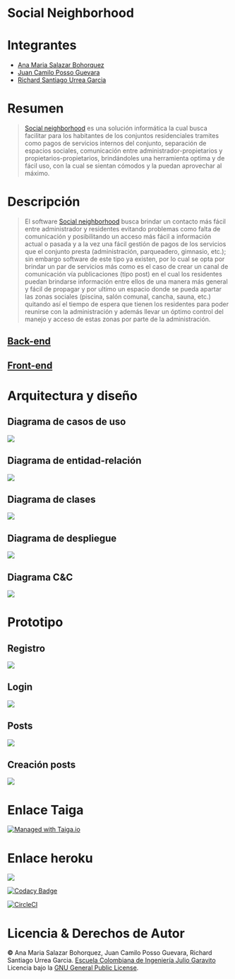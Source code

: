 # Social Neighborhood

# Integrantes
  * [Ana Maria Salazar Bohorquez](https://github.com/anamariasalazar)
  * [Juan Camilo Posso Guevara](https://github.com/JCPosso)
  * [Richard Santiago Urrea Garcia](https://github.com/RichardUG)

# Resumen
> [Social neighborhood](https://github.com/social-neighborhood/social-neighborhood) es una solución informática la cual busca facilitar para los habitantes de los conjuntos residenciales tramites como pagos de servicios internos del conjunto, separación de espacios sociales, comunicación entre administrador-propietarios y propietarios-propietarios, brindándoles una herramienta optima y de fácil uso, con la cual se sientan cómodos y la puedan aprovechar al máximo.
> 
# Descripción
> El software [Social neighborhood](https://github.com/social-neighborhood/social-neighborhood) busca brindar un contacto más fácil entre administrador y residentes evitando problemas como falta de comunicación y posibilitando un acceso más fácil a información actual o pasada y a la vez una fácil gestión de pagos de los servicios que el conjunto presta (administración, parqueadero, gimnasio, etc.); sin embargo software de este tipo ya existen, por lo cual se opta por brindar un par de servicios más como es el caso de crear un canal de comunicación vía publicaciones (tipo post) en el cual los residentes puedan brindarse información entre ellos de una manera más general y fácil de propagar y por ultimo un espacio donde se pueda apartar las zonas sociales (piscina, salón comunal, cancha, sauna, etc.) quitando así el tiempo de espera que tienen los residentes para poder reunirse con la administración y además llevar un óptimo control del manejo y acceso de estas zonas por parte de la administración.

## [Back-end](https://github.com/social-neighborhood/social-neighborhood-back-end)

## [Front-end](https://github.com/social-neighborhood/social-neighborhood-front-end)

# Arquitectura y diseño

## Diagrama de casos de uso

![](img/casosdeuso.png)

## Diagrama de entidad-relación

![](/img/entidad.png)

## Diagrama de clases

![](/img/clases.png)

## Diagrama de despliegue

![](/img/despliegue.png)

## Diagrama C&C

![](/img/C&C.png)

# Prototipo

## Registro

![](img/registro.jpeg)

## Login

![](img/login.jpeg)

## Posts

![](img/posts.jpeg) 

## Creación posts

![](img/Creacion%20posts.jpeg)

# Enlace Taiga
[![Managed with Taiga.io](https://img.shields.io/badge/managed%20with-TAIGA.io-709f14.svg)](https://tree.taiga.io/project/richardug-social-neighborhood/backlog)


# Enlace heroku

[![](/img/herokuimg.png)](https://dashboard.heroku.com/apps/socialneighborhood)


[![Codacy Badge](https://app.codacy.com/project/badge/Grade/a1096bc7137441e0a750793c3e5f53fd)](https://www.codacy.com/gh/social-neighborhood/social-neighborhood/dashboard?utm_source=github.com&amp;utm_medium=referral&amp;utm_content=social-neighborhood/social-neighborhood&amp;utm_campaign=Badge_Grade)

[![CircleCI](https://circleci.com/gh/social-neighborhood/social-neighborhood.svg?style=svg)](https://circleci.com/gh/social-neighborhood/social-neighborhood/tree/main)

# Licencia & Derechos de Autor

**©** Ana Maria Salazar Bohorquez, Juan Camilo Posso Guevara, Richard Santiago Urrea Garcia. [Escuela Colombiana de Ingeniería Julio Garavito](https://www.escuelaing.edu.co/es/)  
Licencia bajo la [GNU General Public License](/LICENSE).

